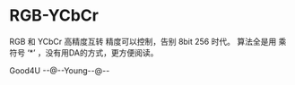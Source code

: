 # RGB-YCbCr
RGB 和 YCbCr 高精度互转 
精度可以控制，告别 8bit 256 时代。
算法全是用 乘符号 ‘*’ ，没有用DA的方式，更方便阅读。

Good4U
--@--Young--@--

